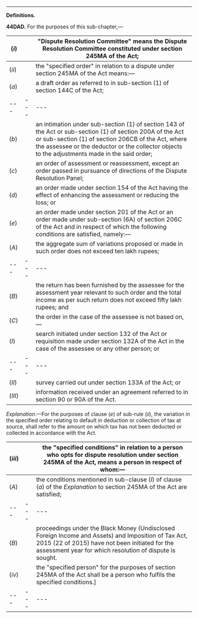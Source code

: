 ****

**Definitions.**

**44DAD.** For the purposes of this sub-chapter,—

(_i_)|  | "Dispute Resolution Committee" means the Dispute Resolution Committee constituted under section 245MA of the Act;  
---|---|---  
(_ii_)|  | the "specified order" in relation to a dispute under section 245MA of the Act means:—  
(_a_)|  | a draft order as referred to in sub-section (1) of section 144C of the Act;  
---|---|---  
(_b_)|  | an intimation under sub-section (1) of section 143 of the Act or sub-section (1) of section 200A of the Act or sub-section (1) of section 206CB of the Act, where the assessee or the deductor or the collector objects to the adjustments made in the said order;  
(_c_)|  | an order of assessment or reassessment, except an order passed in pursuance of directions of the Dispute Resolution Panel;  
(_d_)|  | an order made under section 154 of the Act having the effect of enhancing the assessment or reducing the loss; or  
(_e_)|  | an order made under section 201 of the Act or an order made under sub-section (6A) of section 206C of the Act and in respect of which the following conditions are satisfied, namely:—  
(_A_)|  | the aggregate sum of variations proposed or made in such order does not exceed ten lakh rupees;  
---|---|---  
(_B_)|  | the return has been furnished by the assessee for the assessment year relevant to such order and the total income as per such return does not exceed fifty lakh rupees; and  
(_C_)|  | the order in the case of the assessee is not based on,—  
(_I_)|  | search initiated under section 132 of the Act or requisition made under section 132A of the Act in the case of the assessee or any other person; or  
---|---|---  
(_II_)|  | survey carried out under section 133A of the Act; or  
(_III_)|  | information received under an agreement referred to in section 90 or 90A of the Act.  
  
_Explanation_.—For the purposes of clause (_e_) of sub-rule (_ii_), the variation in the specified order relating to default in deduction or collection of tax at source, shall refer to the amount on which tax has not been deducted or collected in accordance with the Act.

(_iii_)|  | the "specified conditions" in relation to a person who opts for dispute resolution under section 245MA of the Act, means a person in respect of whom:—  
---|---|---  
(_A_)|  | the conditions mentioned in sub-clause (_I_) of clause (_a_) of the _Explanation_ to section 245MA of the Act are satisfied;  
---|---|---  
(_B_)|  | proceedings under the Black Money (Undisclosed Foreign Income and Assets) and Imposition of Tax Act, 2015 (22 of 2015) have not been initiated for the assessment year for which resolution of dispute is sought.  
(_iv_)|  | the "specified person" for the purposes of section 245MA of the Act shall be a person who fulfils the specified conditions.]  
---|---|---
